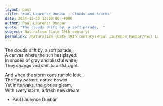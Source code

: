 ```yaml
---
layout: post
title: "Paul Laurence Dunbar - Clouds and Storms"
date: 2024-12-30 12:00:00 -0000
author: Paul Laurence Dunbar
quote: "The clouds drift by, a soft parade,  "
subject: Naturalism (Late 19th century)
permalink: /Naturalism (Late 19th century)/Paul Laurence Dunbar/Paul Laurence Dunbar - Clouds and Storms
---
```


The clouds drift by, a soft parade,  
A canvas where the sun has played.  
In shades of gray and blissful white,  
They change and shift to artful sight.  

And when the storm does rumble loud,  
The fury passes, nature bowed.  
Yet in its wake, the glories gleam,  
With every storm, a fresh new dream.

- Paul Laurence Dunbar

